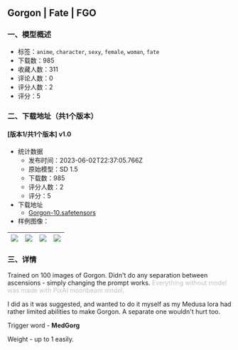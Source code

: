 ## Gorgon | Fate | FGO
### 一、模型概述

- 标签：`anime`, `character`, `sexy`, `female`, `woman`, `fate`
- 下载数：985
- 收藏人数：311
- 评论人数：0
- 评分人数：2
- 评分：5

### 二、下载地址（共1个版本）

#### [版本1/共1个版本] v1.0

- 统计数据
  - 发布时间：2023-06-02T22:37:05.766Z
  - 原始模型：SD 1.5
  - 下载数：985
  - 评分人数：2
  - 评分：5
- 下载地址
  - [Gorgon-10.safetensors](https://civitai.com/api/download/models/87952)
- 样例图像：

| <img src="https://image.civitai.com/xG1nkqKTMzGDvpLrqFT7WA/2422a6b6-04e8-4422-b446-fff99e6ed4a0/width=450/1010106.jpeg" /> | <img src="https://image.civitai.com/xG1nkqKTMzGDvpLrqFT7WA/2a6d4b42-caf0-4194-882d-17477a4c52e0/width=450/1010111.jpeg" /> | <img src="https://image.civitai.com/xG1nkqKTMzGDvpLrqFT7WA/ddf7e78f-8810-4f7e-bcd9-7e5dbf569c17/width=450/1010173.jpeg" /> | <img src="https://image.civitai.com/xG1nkqKTMzGDvpLrqFT7WA/a481fdfc-db41-4baa-942f-06588afa1b80/width=450/1010251.jpeg" /> |
| ---- | ---- | ---- | ---- |


### 三、详情
<p>Trained on 100 images of Gorgon. Didn't do any separation between ascensions - simply changing the prompt works. <span style="color:rgb(193, 194, 197)">Everything without model was made with PixAI moonbeam model.</span></p><p>I did as it was suggested, and wanted to do it myself as my Medusa lora had rather limited abilities to make Gorgon. A separate one wouldn't hurt too.</p><p>Trigger word - <strong>MedGorg</strong></p><p>Weight - up to 1 easily.</p>